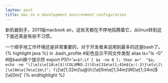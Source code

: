 ```yaml
---
laytou: post
title: mac os x development environment configuration
---
```

新机器到手，2011版macbook air。这些天都在不停地捣腾着它，从linux转到这下面还真是有些不习惯。

一个顺手地工作环境还是非常重要的，对于开发者来说用到最多的还是bash了。
{% highlight java %}
in .bash_profile
#彩色显示不同文件类型
alias ls="ls -G"
#给bash换个提示符
export PS1='`a=$?;if [ $a -ne 0 ]; then a="  "$a; echo -ne "\[\e[s\e[1A\e[$((COLUMNS-2))G\e[31m\e[1;41m${a:(-3)}\e[u\]\[\e[0m\e[7m\e[2m\]"; fi`\[\e[1;32m\]\u@\h:\[\e[0m\e[1;34m\]\W\[\e[1;34m\]\$ \[\e[0m\]'
{% endhighlight %}
